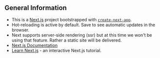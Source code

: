 ## General Information

- This is a [Next.js](https://nextjs.org/) project bootstrapped with [`create-next-app`](https://github.com/vercel/next.js/tree/canary/packages/create-next-app).
- Hot-reloading is active by default.  Save to see automatic updates in the browser.
- Next supports server-side rendering (ssr) but at this time we won't be using that feature.  Rather a static site will be delivered. 
- [Next.js Documentation](https://nextjs.org/docs)
- [Learn Next.js](https://nextjs.org/learn) - an interactive Next.js tutorial.